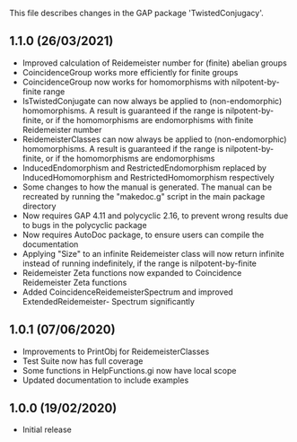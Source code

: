 This file describes changes in the GAP package 'TwistedConjugacy'.


1.1.0 (26/03/2021)
------------------

- Improved calculation of Reidemeister number for (finite) abelian groups
- CoincidenceGroup works more efficiently for finite groups
- CoincidenceGroup now works for homomorphisms with nilpotent-by-finite range
- IsTwistedConjugate can now always be applied to (non-endomorphic)
  homomorphisms. A result is guaranteed if the range is nilpotent-by-finite,
  or if the homomorphisms are endomorphisms with finite Reidemeister number
- ReidemeisterClasses can now always be applied to (non-endomorphic)
  homomorphisms. A result is guaranteed if the range is nilpotent-by-finite,
  or if the homomorphisms are endomorphisms
- InducedEndomorphism and RestrictedEndomorphism replaced by
  InducedHomomorphism and RestrictedHomomorphism respectively
- Some changes to how the manual is generated. The manual can be recreated
  by running the "makedoc.g" script in the main package directory
- Now requires GAP 4.11 and polycyclic 2.16, to prevent wrong results due
  to bugs in the polycyclic package
- Now requires AutoDoc package, to ensure users can compile the documentation
- Applying "Size" to an infinite Reidemeister class will now return infinite
  instead of running indefinitely, if the range is nilpotent-by-finite
- Reidemeister Zeta functions now expanded to Coincidence Reidemeister Zeta
  functions
- Added CoincidenceReidemeisterSpectrum and improved ExtendedReidemeister-
  Spectrum significantly


1.0.1 (07/06/2020)
------------------

- Improvements to PrintObj for ReidemeisterClasses
- Test Suite now has full coverage
- Some functions in HelpFunctions.gi now have local scope
- Updated documentation to include examples


1.0.0 (19/02/2020)
------------------

- Initial release
